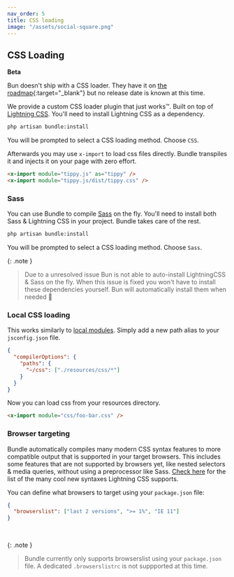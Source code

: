 ```yaml
---
nav_order: 5
title: CSS loading
image: "/assets/social-square.png"
---
```


## CSS Loading

**Beta**

Bun doesn't ship with a CSS loader. They have it on [the roadmap](https://github.com/oven-sh/bun/issues/159){:target="\_blank"} but no release date is known at this time.

We provide a custom CSS loader plugin that just works™. Built on top of [Lightning CSS](https://lightningcss.dev/).
You'll need to install Lightning CSS as a dependency.

```bash
php artisan bundle:install
```

You will be prompted to select a CSS loading method. Choose `CSS`.

Afterwards you may use `x-import` to load css files directly. Bundle transpiles it and injects it on your page with zero effort.

```html
<x-import module="tippy.js" as="tippy" />
<x-import module="tippy.js/dist/tippy.css" />
```

<!--
BUN AUTO-INSTALL BROKEN!
This works in testing env, due to symlinking vendor directory. But in a real scenario, Bun encounters a node_modules dir up it's path and disable the auto install feature. Due to a ongoing issue this cannot be changed with any cli option
https://github.com/oven-sh/bun/issues/5783

Old documentation. Bring back when Bun fixes this issue
Because we use Bun as a runtime when processing your files there is no need to install Lightning CSS as a dependency. When Bun encounters a import that is not installed it will fall back to it's on internal [module resolution algorithm](https://bun.sh/docs/runtime/autoimport) & install the dependency on the fly.

That being said; We do recommend installing Lightning CSS in your project.

```bash
npm install lightningcss --save-dev
```
-->

### Sass

You can use Bundle to compile [Sass](https://sass-lang.com/) on the fly. You'll need to install both Sass & Lightning CSS in your project. Bundle takes care of the rest.

```bash
php artisan bundle:install
```

You will be prompted to select a CSS loading method. Choose `Sass`.

{: .note }

> Due to a unresolved issue Bun is not able to auto-install LightningCSS & Sass on the fly. When this issue is fixed you won't have to install these dependencies yourself. Bun will automatically install them when needed 💅

### Local CSS loading

This works similarly to [local modules](https://laravel-bundle.dev/local-modules.html). Simply add a new path alias to your `jsconfig.json` file.

```json
{
  "compilerOptions": {
    "paths": {
      "~/css": ["./resources/css/*"]
    }
  }
}
```

Now you can load css from your resources directory.

```html
<x-import module="css/foo-bar.css" />
```

### Browser targeting

Bundle automatically compiles many modern CSS syntax features to more compatible output that is supported in your target browsers. This includes some features that are not supported by browsers yet, like nested selectors & media queries, without using a preprocessor like Sass. [Check here](https://lightningcss.dev/transpilation.html#syntax-lowering) for the list of the many cool new syntaxes Lightning CSS supports.

You can define what browsers to target using your `package.json` file:

```json
{
  "browserslist": ["last 2 versions", ">= 1%", "IE 11"]
}
```

<br/>

{: .note }

> Bundle currently only supports browserslist using your `package.json` file. A dedicated `.browserslistrc` is not suppported at this time.
